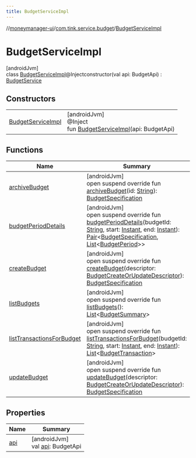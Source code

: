 ```yaml
---
title: BudgetServiceImpl
---
```

//[moneymanager-ui](../../../index.html)/[com.tink.service.budget](../index.html)/[BudgetServiceImpl](index.html)



# BudgetServiceImpl



[androidJvm]\
class [BudgetServiceImpl](index.html)@Injectconstructor(val api: BudgetApi) : [BudgetService](../-budget-service/index.html)



## Constructors


| | |
|---|---|
| [BudgetServiceImpl](-budget-service-impl.html) | [androidJvm]<br>@Inject<br>fun [BudgetServiceImpl](-budget-service-impl.html)(api: BudgetApi) |


## Functions


| Name | Summary |
|---|---|
| [archiveBudget](archive-budget.html) | [androidJvm]<br>open suspend override fun [archiveBudget](archive-budget.html)(id: [String](https://kotlinlang.org/api/latest/jvm/stdlib/kotlin/-string/index.html)): [BudgetSpecification](../../com.tink.model.budget/index.html#1357535401%2FClasslikes%2F1000845458) |
| [budgetPeriodDetails](budget-period-details.html) | [androidJvm]<br>open suspend override fun [budgetPeriodDetails](budget-period-details.html)(budgetId: [String](https://kotlinlang.org/api/latest/jvm/stdlib/kotlin/-string/index.html), start: [Instant](https://developer.android.com/reference/kotlin/java/time/Instant.html), end: [Instant](https://developer.android.com/reference/kotlin/java/time/Instant.html)): [Pair](https://kotlinlang.org/api/latest/jvm/stdlib/kotlin/-pair/index.html)&lt;[BudgetSpecification](../../com.tink.model.budget/index.html#1357535401%2FClasslikes%2F1000845458), [List](https://kotlinlang.org/api/latest/jvm/stdlib/kotlin.collections/-list/index.html)&lt;[BudgetPeriod](../../com.tink.model.budget/index.html#406477269%2FClasslikes%2F1000845458)&gt;&gt; |
| [createBudget](create-budget.html) | [androidJvm]<br>open suspend override fun [createBudget](create-budget.html)(descriptor: [BudgetCreateOrUpdateDescriptor](../../com.tink.model.budget/-budget-create-or-update-descriptor/index.html)): [BudgetSpecification](../../com.tink.model.budget/index.html#1357535401%2FClasslikes%2F1000845458) |
| [listBudgets](list-budgets.html) | [androidJvm]<br>open suspend override fun [listBudgets](list-budgets.html)(): [List](https://kotlinlang.org/api/latest/jvm/stdlib/kotlin.collections/-list/index.html)&lt;[BudgetSummary](../../com.tink.model.budget/index.html#1968246694%2FClasslikes%2F1000845458)&gt; |
| [listTransactionsForBudget](list-transactions-for-budget.html) | [androidJvm]<br>open suspend override fun [listTransactionsForBudget](list-transactions-for-budget.html)(budgetId: [String](https://kotlinlang.org/api/latest/jvm/stdlib/kotlin/-string/index.html), start: [Instant](https://developer.android.com/reference/kotlin/java/time/Instant.html), end: [Instant](https://developer.android.com/reference/kotlin/java/time/Instant.html)): [List](https://kotlinlang.org/api/latest/jvm/stdlib/kotlin.collections/-list/index.html)&lt;[BudgetTransaction](../../com.tink.model.budget/index.html#-1403204114%2FClasslikes%2F1000845458)&gt; |
| [updateBudget](update-budget.html) | [androidJvm]<br>open suspend override fun [updateBudget](update-budget.html)(descriptor: [BudgetCreateOrUpdateDescriptor](../../com.tink.model.budget/-budget-create-or-update-descriptor/index.html)): [BudgetSpecification](../../com.tink.model.budget/index.html#1357535401%2FClasslikes%2F1000845458) |


## Properties


| Name | Summary |
|---|---|
| [api](api.html) | [androidJvm]<br>val [api](api.html): BudgetApi |

